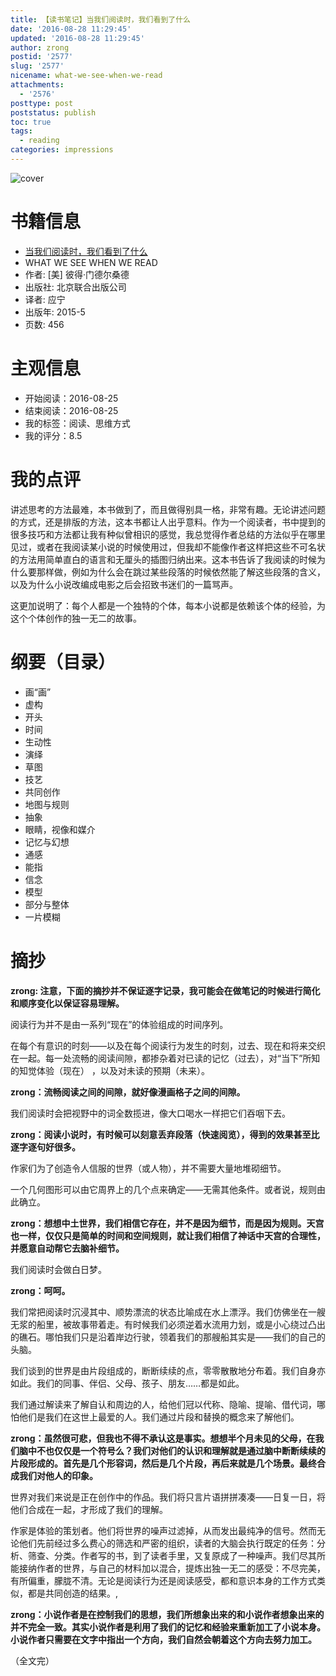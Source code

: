 ```yaml
---
title: 【读书笔记】当我们阅读时，我们看到了什么
date: '2016-08-28 11:29:45'
updated: '2016-08-28 11:29:45'
author: zrong
postid: '2577'
slug: '2577'
nicename: what-we-see-when-we-read
attachments:
  - '2576'
posttype: post
poststatus: publish
toc: true
tags:
  - reading
categories: impressions
---
```


![cover][51]

<!--more-->

# 书籍信息

- [当我们阅读时，我们看到了什么][1]
- WHAT WE SEE WHEN WE READ
- 作者: [美] 彼得·门德尔桑德 
- 出版社: 北京联合出版公司
- 译者: 应宁
- 出版年: 2015-5
- 页数: 456

# 主观信息

- 开始阅读：2016-08-25
- 结束阅读：2016-08-25
- 我的标签：阅读、思维方式
- 我的评分：8.5

# 我的点评

讲述思考的方法最难，本书做到了，而且做得别具一格，非常有趣。无论讲述问题的方式，还是排版的方法，这本书都让人出乎意料。作为一个阅读者，书中提到的很多技巧和方法都让我有种似曾相识的感觉，我总觉得作者总结的方法似乎在哪里见过，或者在我阅读某小说的时候使用过，但我却不能像作者这样把这些不可名状的方法用简单直白的语言和无厘头的插图归纳出来。这本书告诉了我阅读的时候为什么要那样做，例如为什么会在跳过某些段落的时候依然能了解这些段落的含义，以及为什么小说改编成电影之后会招致书迷们的一篇骂声。

这更加说明了：每个人都是一个独特的个体，每本小说都是依赖该个体的经验，为这个个体创作的独一无二的故事。

# 纲要（目录）

- 画“画”
- 虚构
- 开头
- 时间
- 生动性
- 演绎
- 草图
- 技艺
- 共同创作
- 地图与规则
- 抽象
- 眼睛，视像和媒介
- 记忆与幻想
- 通感
- 能指
- 信念
- 模型
- 部分与整体
- 一片模糊

# 摘抄

**zrong: 注意，下面的摘抄并不保证逐字记录，我可能会在做笔记的时候进行简化和顺序变化以保证容易理解。**

阅读行为并不是由一系列“现在”的体验组成的时间序列。

在每个有意识的时刻——以及在每个阅读行为发生的时刻，过去、现在和将来交织在一起。每一处流畅的阅读间隙，都掺杂着对已读的记忆（过去），对“当下”所知的知觉体验（现在） ，以及对未读的预期（未来）。

**zrong：流畅阅读之间的间隙，就好像漫画格子之间的间隙。**

我们阅读时会把视野中的词全数揽进，像大口喝水一样把它们吞咽下去。

**zrong：阅读小说时，有时候可以刻意丢弃段落（快速阅览），得到的效果甚至比逐字逐句好很多。**

作家们为了创造令人信服的世界（或人物），并不需要大量地堆砌细节。

一个几何图形可以由它周界上的几个点来确定——无需其他条件。或者说，规则由此确立。

**zrong：想想中土世界，我们相信它存在，并不是因为细节，而是因为规则。天宫也一样，仅仅只是简单的时间和空间规则，就让我们相信了神话中天宫的合理性，并愿意自动帮它去脑补细节。**

我们阅读时会做白日梦。

**zrong：呵呵。**

我们常把阅读时沉浸其中、顺势漂流的状态比喻成在水上漂浮。我们仿佛坐在一艘无浆的船里，被故事带着走。有时候我们必须逆着水流用力划，或是小心绕过凸出的礁石。哪怕我们只是沿着岸边行驶，领着我们的那艘船其实是——我们的自己的头脑。

我们谈到的世界是由片段组成的，断断续续的点，零零散散地分布着。我们自身亦如此。我们的同事、伴侣、父母、孩子、朋友……都是如此。

我们通过解读来了解自认和周边的人，给他们冠以代称、隐喻、提喻、借代词，哪怕他们是我们在这世上最爱的人。我们通过片段和替换的概念来了解他们。

**zrong：虽然很可悲，但我也不得不承认这是事实。想想半个月未见的父母，在我们脑中不也仅仅是一个符号么？我们对他们的认识和理解就是通过脑中断断续续的片段形成的。首先是几个形容词，然后是几个片段，再后来就是几个场景。最终合成我们对他人的印象。**

世界对我们来说是正在创作中的作品。我们将只言片语拼拼凑凑——日复一日，将他们合成在一起，才形成了我们的理解。

作家是体验的策划者。他们将世界的噪声过滤掉，从而发出最纯净的信号。然而无论他们先前经过多么费心的筛选和严密的组织，读者的大脑会执行既定的任务：分析、筛查、分类。作者写的书，到了读者手里，又复原成了一种噪声。我们尽其所能接纳作者的世界，与自己的材料加以混合，提炼出独一无二的感受：不尽完美，有所偏重，朦胧不清。无论是阅读行为还是阅读感受，都和意识本身的工作方式类似，都是共同创造的结果。,

**zrong：小说作者是在控制我们的思想，我们所想象出来的和小说作者想象出来的并不完全一致。其实小说作者是利用了我们的记忆和经验来重新加工了小说本身。小说作者只需要在文字中指出一个方向，我们自然会朝着这个方向去努力加工。**

（全文完）

[1]: https://book.douban.com/subject/26411095/
[51]: /uploads/2016/08/s28098000.jpg
